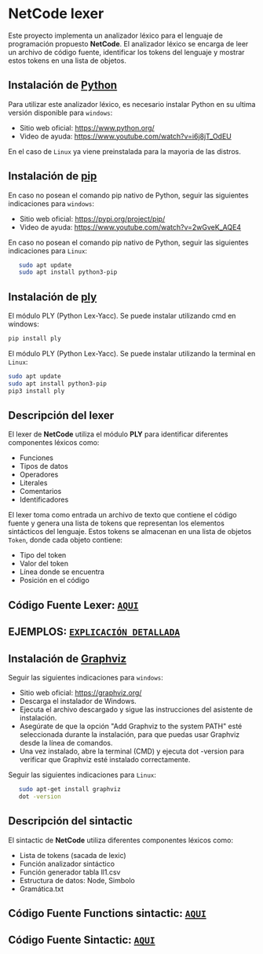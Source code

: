 # NetCode lexer
Este proyecto implementa un analizador léxico para el lenguaje de programación propuesto **NetCode**. El analizador léxico se encarga de leer un archivo de código fuente, identificar los tokens del lenguaje y mostrar estos tokens en una lista de objetos.
## Instalación de [Python](https://www.python.org/)
Para utilizar este analizador léxico, es necesario instalar Python en su ultima versión disponible para `windows`:
- Sitio web oficial: https://www.python.org/
- Video de ayuda: https://www.youtube.com/watch?v=i6j8jT_OdEU

En el caso de `Linux` ya viene preinstalada para la mayoria de las distros.
## Instalación de [pip](https://pypi.org/project/pip/)


En caso no posean el comando pip nativo de Python, seguir las siguientes indicaciones para `windows`:
- Sitio web oficial: https://pypi.org/project/pip/
- Video de ayuda: https://www.youtube.com/watch?v=2wGveK_AQE4


En caso no posean el comando pip nativo de Python, seguir las siguientes indicaciones para `Linux`:
```bash
   sudo apt update
   sudo apt install python3-pip
```
## Instalación de [ply](https://ericknavarro.io/2020/02/10/24-Mi-primer-proyecto-utilizando-PLY/)
El módulo PLY (Python Lex-Yacc). Se puede instalar utilizando cmd en windows:
```bash
pip install ply
```
El módulo PLY (Python Lex-Yacc). Se puede instalar utilizando la terminal en `Linux`:
```bash
sudo apt update
sudo apt install python3-pip
pip3 install ply
```

## Descripción del lexer 
El lexer de **NetCode** utiliza el módulo **PLY** para identificar diferentes componentes léxicos como:
- Funciones
- Tipos de datos
- Operadores
- Literales
- Comentarios
- Identificadores

  
El lexer toma como entrada un archivo de texto que contiene el código fuente y genera una lista de tokens que representan los elementos sintácticos del lenguaje. Estos tokens se almacenan en una lista de objetos `Token`, donde cada objeto contiene:
- Tipo del token
- Valor del token
- Línea donde se encuentra
- Posición en el código
## Código Fuente Lexer: [`AQUI`](./netcode/lexic.py)
## EJEMPLOS: [`EXPLICACIÓN DETALLADA`](https://github.com/dabeaz/ply)

## Instalación de [Graphviz](https://graphviz.org/)


Seguir las siguientes indicaciones para `windows`:
- Sitio web oficial: https://graphviz.org/
- Descarga el instalador de Windows.
- Ejecuta el archivo descargado y sigue las instrucciones del asistente de instalación.
- Asegúrate de que la opción "Add Graphviz to the system PATH" esté seleccionada durante la instalación, para que puedas usar Graphviz desde la línea de comandos.
- Una vez instalado, abre la terminal (CMD) y ejecuta dot -version para verificar que Graphviz esté instalado correctamente.


Seguir las siguientes indicaciones para `Linux`:
```bash
   sudo apt-get install graphviz
   dot -version
```

## Descripción del sintactic 
El sintactic de **NetCode** utiliza diferentes componentes léxicos como:
- Lista de tokens (sacada de lexic)
- Función analizador sintáctico
- Función generador tabla ll1.csv
- Estructura de datos: Node, Simbolo
- Gramática.txt
  
## Código Fuente Functions sintactic: [`AQUI`](./netcode/functions_sintactic.py)
## Código Fuente Sintactic: [`AQUI`](./netcode/sintactic.py)
